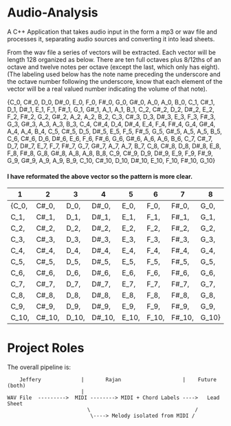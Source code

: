 # Audio-Analysis



A C++ Application that takes audio input in the form a mp3 or wav file and processes it, separating audio sources and converting it into lead sheets.



From the wav file a series of vectors will be extracted.
Each vector will be length 128 organized as below.
  There are ten full octaves plus 8/12ths of an octave and twelve notes per octave (except the last, which only has eight). 
  (The labeling used below has the note name preceding the underscore and the octave number following the underscore, know that each element of the vector will be a real valued number indicating the volume of that note).

{C_0, C#_0, D_0, D#_0, E_0, F_0, F#_0, G_0, G#_0, A_0, A_0, B_0, C_1, C#_1, D_1, D#_1, E_1, F_1, F#_1, G_1, G#_1, A_1, A_1, B_1, C_2, C#_2, D_2, D#_2, E_2, F_2, F#_2, G_2, G#_2, A_2, A_2, B_2, C_3, C#_3, D_3, D#_3, E_3, F_3, F#_3, G_3, G#_3, A_3, A_3, B_3, C_4, C#_4, D_4, D#_4, E_4, F_4, F#_4, G_4, G#_4, A_4, A_4, B_4, C_5, C#_5, D_5, D#_5, E_5, F_5, F#_5, G_5, G#_5, A_5, A_5, B_5, C_6, C#_6, D_6, D#_6, E_6, F_6, F#_6, G_6, G#_6, A_6, A_6, B_6, C_7, C#_7, D_7, D#_7, E_7, F_7, F#_7, G_7, G#_7, A_7, A_7, B_7, C_8, C#_8, D_8, D#_8, E_8, F_8, F#_8, G_8, G#_8, A_8, A_8, B_8, C_9, C#_9, D_9, D#_9, E_9, F_9, F#_9, G_9, G#_9, A_9, A_9, B_9, C_10, C#_10, D_10, D#_10, E_10, F_10, F#_10, G_10}


  #### I have reformated the above vector so the pattern is more clear.
1 |2 |3 |4 |5 |6 |7 |8 |9 |10 |11 |12  
---|---|---|---|---|---|---|---|---|---|---|---
{C_0,|C#_0,|D_0,|D#_0,|E_0,|F_0,|F#_0,|G_0,|G#_0,|A_0,|A_0,|B_0,
C_1,|C#_1,|D_1,|D#_1,|E_1,|F_1,|F#_1,|G_1,|G#_1,|A_1,|A_1,|B_1,
C_2,|C#_2,|D_2,|D#_2,|E_2,|F_2,|F#_2,|G_2,|G#_2,|A_2,|A_2,|B_2,
C_3,|C#_3,|D_3,|D#_3,|E_3,|F_3,|F#_3,|G_3,|G#_3,|A_3,|A_3,|B_3,
C_4,|C#_4,|D_4,|D#_4,|E_4,|F_4,|F#_4,|G_4,|G#_4,|A_4,|A_4,|B_4,
C_5,|C#_5,|D_5,|D#_5,|E_5,|F_5,|F#_5,|G_5,|G#_5,|A_5,|A_5,|B_5,
C_6,|C#_6,|D_6,|D#_6,|E_6,|F_6,|F#_6,|G_6,|G#_6,|A_6,|A_6,|B_6,
C_7,|C#_7,|D_7,|D#_7,|E_7,|F_7,|F#_7,|G_7,|G#_7,|A_7,|A_7,|B_7,
C_8,|C#_8,|D_8,|D#_8,|E_8,|F_8,|F#_8,|G_8,|G#_8,|A_8,|A_8,|B_8,
C_9,|C#_9,|D_9,|D#_9,|E_9,|F_9,|F#_9,|G_9,|G#_9,|A_9,|A_9,|B_9,
C_10,|C#_10,|D_10,|D#_10,|E_10,|F_10,|F#_10,|G_10}


# Project Roles

The overall pipeline is:

```
    Jeffery             |       Rajan                    |    Future (both) 
                        |
WAV File  --------->  MIDI --------> MIDI + Chord Labels ---->   Lead Sheet
                          \                                  /
                           \----> Melody isolated from MIDI /

```
